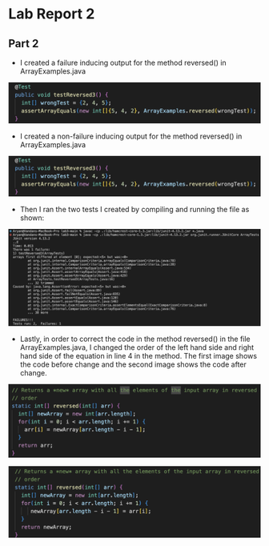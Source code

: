 # **Lab Report 2**
## Part 2

* I created a failure inducing output for the method reversed() in ArrayExamples.java

![image](/cse15llab2a.png)

* I created a non-failure inducing output for the method reversed() in ArrayExamples.java

![image](/cse15llab2a.png)

* Then I ran the two tests I created by compiling and running the file as shown:

![image](/cse15llab2c.png)

* Lastly, in order to correct the code in the method reversed() in the file ArrayExamples.java, I changed the order of the left hand side and right hand side of the equation in line 4 in the method. The first image shows the code before change and the second image shows the code after change.

![image](/cse15llab2d.png)

![image](/cse15llab2e.png)



